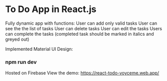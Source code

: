 # To Do App in React.js

Fully dynamic app with functions:
User can add only valid tasks
User can see the the list of tasks
User can delete tasks
User can edit the tasks
Users can complete the tasks (completed task should be marked in italics and greyed out)

Implemented Material UI Design:
### npm run dev


Hosted on Firebase
View the demo: https://react-todo-voyceme.web.app/
